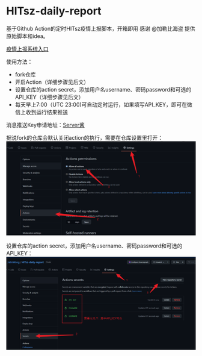 # HITsz-daily-report

基于Github Action的定时HITsz疫情上报脚本，开箱即用
感谢 @加勒比海盗 提供原始脚本和idea。

[疫情上报系统入口](http://xgsm.hitsz.edu.cn/zhxy-xgzs/xg_mobile/xs/yqxx)

使用方法：
- fork仓库
- 开启Action（详细步骤见后文）
- 设置仓库的action secret，添加用户名username、密码password和可选的API_KEY（详细步骤见后文）
- 每天早上7:00（UTC 23:00)可自动定时运行，如果填写API_KEY，即可在微信上收到运行结果推送

消息推送Key申请地址：[Server酱](http://sc.ftqq.com/)

据说fork的仓库会默认关闭action的执行，需要在仓库设置里打开：
![启用Action的步骤](./image/enable.png)

设置仓库的action secret，添加用户名username、密码password和可选的API_KEY：
![添加Action Secret的步骤](./image/instruction.png)
